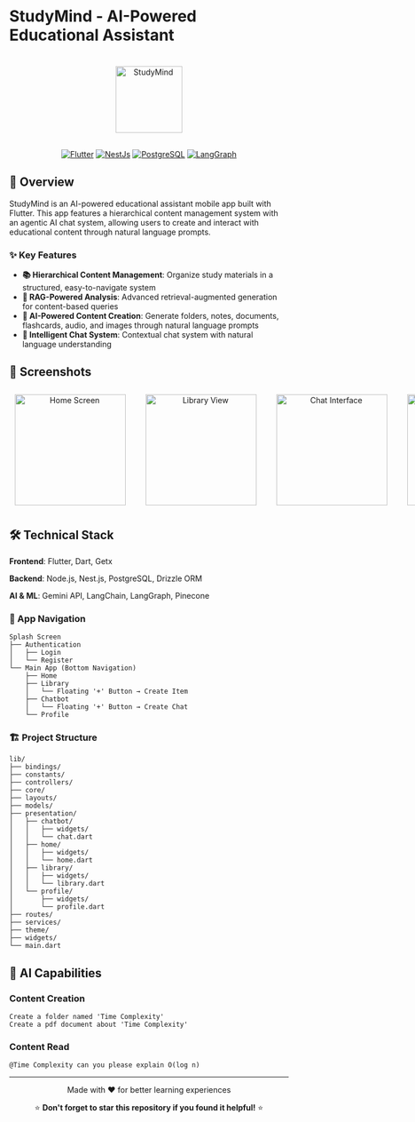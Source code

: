 # StudyMind - AI-Powered Educational Assistant

<div align="center">

<img src="https://jeojfydynpyoyxywxnyy.supabase.co/storage/v1/object/public/studymind/github_content/logo.png" alt="StudyMind" width="120" height="120" style="margin-top: 20px; margin-bottom: 16px">

[![Flutter](https://img.shields.io/badge/Flutter-02569B?style=for-the-badge&logo=flutter&logoColor=white)](https://flutter.dev)
[![NestJs](https://img.shields.io/badge/NestJs-E0234E?style=for-the-badge&logo=nestjs&logoColor=white)](https://nestjs.com)
[![PostgreSQL](https://img.shields.io/badge/PostgreSQL-316192?style=for-the-badge&logo=postgresql&logoColor=white)](https://postgresql.org)
[![LangGraph](https://img.shields.io/badge/LangGraph-1C3C3C?style=for-the-badge&logo=langgraph&logoColor=white)](https://www.langchain.com/langgraph)

</div>

## 🚀 Overview

StudyMind is an AI-powered educational assistant mobile app built with Flutter. This app features a hierarchical content management system with an agentic AI chat system, allowing users to create and interact with educational content through natural language prompts.

### ✨ Key Features

-   **📚 Hierarchical Content Management**: Organize study materials in a structured, easy-to-navigate system
-   **📖 RAG-Powered Analysis**: Advanced retrieval-augmented generation for content-based queries
-   **🤖 AI-Powered Content Creation**: Generate folders, notes, documents, flashcards, audio, and images through natural language prompts
-   **💬 Intelligent Chat System**: Contextual chat system with natural language understanding

## 📱 Screenshots

<div align="center" style="display: grid;
  grid-template-columns: 1fr 1fr 1fr 1fr; gap: 16px;">
  <img src="https://jeojfydynpyoyxywxnyy.supabase.co/storage/v1/object/public/studymind/github_content/Home.jpg" alt="Home Screen" width="200" style="margin: 10px">
  <img src="https://jeojfydynpyoyxywxnyy.supabase.co/storage/v1/object/public/studymind/github_content/Library.jpg" alt="Library View" width="200" style="margin: 10px">
  <img src="https://jeojfydynpyoyxywxnyy.supabase.co/storage/v1/object/public/studymind/github_content/Chatbot.jpg" alt="Chat Interface" width="200" style="margin: 10px">
  <img src="https://jeojfydynpyoyxywxnyy.supabase.co/storage/v1/object/public/studymind/github_content/Profile.jpg" alt="Profile Page" width="200" style="margin: 10px">
</div>

## 🛠️ Technical Stack

**Frontend**: Flutter, Dart, Getx

**Backend**: Node.js, Nest.js, PostgreSQL, Drizzle ORM

**AI & ML**: Gemini API, LangChain, LangGraph, Pinecone

### 📱 App Navigation

```
Splash Screen
├── Authentication
│   ├── Login
│   └── Register
└── Main App (Bottom Navigation)
    ├── Home
    ├── Library
    │   └── Floating '+' Button → Create Item
    ├── Chatbot
    │   └── Floating '+' Button → Create Chat
    └── Profile
```

### 🏗️ Project Structure

```
lib/
├── bindings/
├── constants/
├── controllers/
├── core/
├── layouts/
├── models/
├── presentation/
│   ├── chatbot/
│   │   ├── widgets/
│   │   └── chat.dart
│   ├── home/
│   │   ├── widgets/
│   │   └── home.dart
│   ├── library/
│   │   ├── widgets/
│   │   └── library.dart
│   └── profile/
│       ├── widgets/
│       └── profile.dart
├── routes/
├── services/
├── theme/
├── widgets/
└── main.dart
```

## 🤖 AI Capabilities

### Content Creation

```
Create a folder named 'Time Complexity'
Create a pdf document about 'Time Complexity'
```

### Content Read

```
@Time Complexity can you please explain O(log n)
```

---

<div align="center">
  Made with ❤️ for better learning experiences

⭐ **Don't forget to star this repository if you found it helpful!** ⭐

</div>
